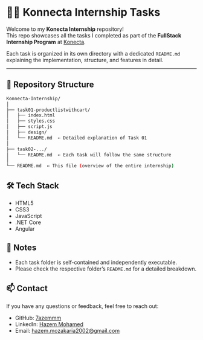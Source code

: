 # 👨‍💻 Konnecta Internship Tasks

Welcome to my **Konecta Internship** repository!  
This repo showcases all the tasks I completed as part of the **FullStack Internship Program** at [Konecta](https://www.linkedin.com/company/konecta-group/posts/?feedView=all).

Each task is organized in its own directory with a dedicated `README.md` explaining the implementation, structure, and features in detail.

---

## 📁 Repository Structure

```bash
Konnecta-Internship/
│
├── task01-productlistwithcart/
│   ├── index.html
│   ├── styles.css
│   ├── script.js
│   ├── design/
│   └── README.md  ← Detailed explanation of Task 01
│
├── task02-.../
│   └── README.md  ← Each task will follow the same structure
│
└── README.md  ← This file (overview of the entire internship)
```
## 🛠️ Tech Stack

- HTML5
- CSS3
- JavaScript
- .NET Core
- Angular
  
## 📌 Notes

- Each task folder is self-contained and independently executable.
- Please check the respective folder’s `README.md` for a detailed breakdown.

## 📫 Contact

If you have any questions or feedback, feel free to reach out:

- GitHub: [7azemmm](https://github.com/7azemmm)
- LinkedIn: [Hazem Mohamed](https://www.linkedin.com/in/hazem-mohamed-50949822b/)
- Email: hazem.mozakaria2002@gmail.com



